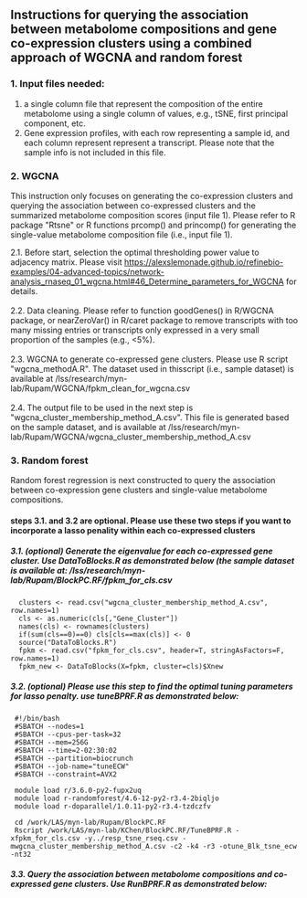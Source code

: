 ## Instructions for querying the association between metabolome compositions and gene co-expression clusters using a combined approach of WGCNA and random forest

### 1. Input files needed:
1. a single column file that represent the composition of the entire metabolome using a single column of values, e.g., tSNE, first principal component, etc.<br>
2. Gene expression profiles, with each row representing a sample id, and each column represent represent a transcript. Please note that the sample info is not included in this file. <br>

### 2. WGCNA
This instruction only focuses on generating the co-expression clusters and querying the association between co-expressed clusters and the summarized metabolome composition scores (input file 1). Please refer to R package "Rtsne" or R functions prcomp() and princomp() for generating the single-value metabolome composition file (i.e., input file 1).<br>

2.1. Before start, selection the optimal thresholding power value to adjacency matrix. Please visit https://alexslemonade.github.io/refinebio-examples/04-advanced-topics/network-analysis_rnaseq_01_wgcna.html#46_Determine_parameters_for_WGCNA for details.<br>
 <br> 
2.2. Data cleaning. Please refer to function goodGenes() in R/WGCNA package, or nearZeroVar() in R/caret package to remove transcripts with too many missing entries or transcripts only expressed in a very small proportion of the samples (e.g., <5%).<br>
 <br>
2.3. WGCNA to generate co-expressed gene clusters. Please use R script "wgcna_methodA.R". The dataset used in thisscript (i.e., sample dataset) is available at /lss/research/myn-lab/Rupam/WGCNA/fpkm_clean_for_wgcna.csv <br>
 <br>
2.4. The output file to be used in the next step is "wgcna_cluster_membership_method_A.csv". This file is generated based on the sample dataset, and is available at /lss/research/myn-lab/Rupam/WGCNA/wgcna_cluster_membership_method_A.csv <br>

### 3. Random forest
Random forest regression is next constructed to query the association between co-expression gene clusters and single-value metabolome compositions.<br>

#### steps 3.1. and 3.2 are optional. Please use these two steps if you want to incorporate a lasso penality within each co-expressed clusters
##### 3.1. (optional) Generate the eigenvalue for each co-expressed gene cluster. Use DataToBlocks.R as demonstrated below (the sample dataset is available at: /lss/research/myn-lab/Rupam/BlockPC.RF/fpkm_for_cls.csv
      clusters <- read.csv("wgcna_cluster_membership_method_A.csv", row.names=1)
      cls <- as.numeric(cls[,"Gene_Cluster"])
      names(cls) <- rownames(clusters)
      if(sum(cls==0)==0) cls[cls==max(cls)] <- 0
      source("DataToBlocks.R")
      fpkm <- read.csv("fpkm_for_cls.csv", header=T, stringAsFactors=F, row.names=1)
      fpkm_new <- DataToBlocks(X=fpkm, cluster=cls)$Xnew

##### 3.2. (optional) Please use this step to find the optimal tuning parameters for lasso penalty. use tuneBPRF.R as demonstrated below:
     #!/bin/bash
     #SBATCH --nodes=1 
     #SBATCH --cpus-per-task=32 
     #SBATCH --mem=256G 
     #SBATCH --time=2-02:30:02 
     #SBATCH --partition=biocrunch
     #SBATCH --job-name="tuneECW" 
     #SBATCH --constraint=AVX2

     module load r/3.6.0-py2-fupx2uq
     module load r-randomforest/4.6-12-py2-r3.4-2biqljo
     module load r-doparallel/1.0.11-py2-r3.4-tzdczfv

     cd /work/LAS/myn-lab/Rupam/BlockPC.RF
     Rscript /work/LAS/myn-lab/KChen/BlockPC.RF/TuneBPRF.R -xfpkm_for_cls.csv -y../resp_tsne_rseq.csv -mwgcna_cluster_membership_method_A.csv -c2 -k4 -r3 -otune_Blk_tsne_ecw -nt32
                     
##### 3.3. Query the association between metabolome compositions and co-expressed gene clusters. Use RunBPRF.R as demonstrated below:
    
      

